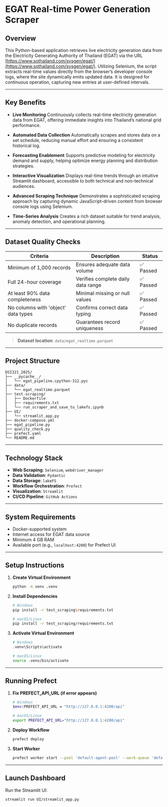 

# **EGAT Real-time Power Generation Scraper**

## **Overview**

This Python-based application retrieves live electricity generation data from the Electricity Generating Authority of Thailand (EGAT) via the URL [https://www.sothailand.com/sysgen/egat/](https://www.sothailand.com/sysgen/egat/). Utilizing Selenium, the script extracts real-time values directly from the browser’s developer console logs, where the site dynamically emits updated data. It is designed for continuous operation, capturing new entries at user-defined intervals.

---

## **Key Benefits**

* **Live Monitoring**
  Continuously collects real-time electricity generation data from EGAT, offering immediate insights into Thailand’s national grid performance.

* **Automated Data Collection**
  Automatically scrapes and stores data on a set schedule, reducing manual effort and ensuring a consistent historical log.

* **Forecasting Enablement**
  Supports predictive modeling for electricity demand and supply, helping optimize energy planning and distribution strategies.

* **Interactive Visualization**
  Displays real-time trends through an intuitive Streamlit dashboard, accessible to both technical and non-technical audiences.

* **Advanced Scraping Technique**
  Demonstrates a sophisticated scraping approach by capturing dynamic JavaScript-driven content from browser console logs using Selenium.

* **Time-Series Analysis**
  Creates a rich dataset suitable for trend analysis, anomaly detection, and operational planning.

---

## **Dataset Quality Checks**

| Criteria                            | Description                        | Status   |
| ----------------------------------- | ---------------------------------- | -------- |
| Minimum of 1,000 records            | Ensures adequate data volume       | ✅ Passed |
| Full 24-hour coverage               | Verifies complete daily data range | ✅ Passed |
| At least 90% data completeness      | Minimal missing or null values     | ✅ Passed |
| No columns with 'object' data types | Confirms correct data typing       | ✅ Passed |
| No duplicate records                | Guarantees record uniqueness       | ✅ Passed |

> **Dataset location**: `data/egat_realtime.parquet`

---

## **Project Structure**

```
DSI321_2025/
├── __pycache__/
│   └── egat_pipeline.cpython-312.pyc
├── data/
│   └── egat_realtime.parquet
├── test-scraping/
│   ├── Dockerfile
│   ├── requirements.txt
│   └── run_scraper_and_save_to_lakefs.ipynb
├── UI/
│   └── streamlit_app.py
├── docker-compose.yml
├── egat_pipeline.py
├── quality_check.py
├── prefect.yaml
└── README.md
```

---

## **Technology Stack**

* **Web Scraping**: `Selenium`, `webdriver_manager`
* **Data Validation**: `Pydantic`
* **Data Storage**: `lakeFS`
* **Workflow Orchestration**: `Prefect`
* **Visualization**: `Streamlit`
* **CI/CD Pipeline**: `GitHub Actions`

---

## **System Requirements**

* Docker-supported system
* Internet access for EGAT data source
* Minimum 4 GB RAM
* Available port (e.g., `localhost:4200`) for Prefect UI

---

## **Setup Instructions**

1. **Create Virtual Environment**

   ```bash
   python -m venv .venv
   ```

2. **Install Dependencies**

   ```bash
   # Windows
   pip install -r test_scraping\requirements.txt

   # macOS/Linux
   pip install -r test_scraping/requirements.txt
   ```

3. **Activate Virtual Environment**

   ```bash
   # Windows
   .venv\Scripts\activate

   # macOS/Linux
   source .venv/bin/activate
   ```

---

## **Running Prefect**

1. **Fix PREFECT\_API\_URL (if error appears)**

   ```bash
   # Windows
   $env:PREFECT_API_URL = "http://127.0.0.1:4200/api"

   # macOS/Linux
   export PREFECT_API_URL="http://127.0.0.1:4200/api"
   ```

2. **Deploy Workflow**

   ```bash
   prefect deploy
   ```

3. **Start Worker**

   ```bash
   prefect worker start --pool 'default-agent-pool' --work-queue 'default'
   ```

---

## **Launch Dashboard**

Run the Streamlit UI:

```bash
streamlit run UI/streamlit_app.py
```


